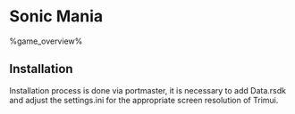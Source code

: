 # Sonic Mania

%game_overview%

## Installation

Installation process is done via portmaster, it is necessary to add Data.rsdk and adjust the settings.ini for the appropriate screen resolution of Trimui.